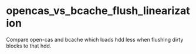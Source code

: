 # opencas_vs_bcache_flush_linearization
Compare open-cas and bcache which loads hdd less when flushing dirty blocks to that hdd.
